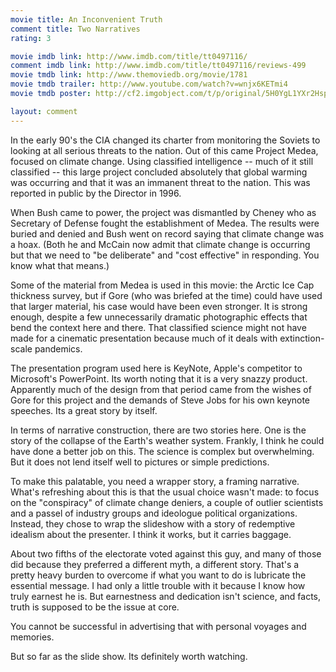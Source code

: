 ```yaml
---
movie title: An Inconvenient Truth
comment title: Two Narratives
rating: 3

movie imdb link: http://www.imdb.com/title/tt0497116/
comment imdb link: http://www.imdb.com/title/tt0497116/reviews-499
movie tmdb link: http://www.themoviedb.org/movie/1781
movie tmdb trailer: http://www.youtube.com/watch?v=wnjx6KETmi4
movie tmdb poster: http://cf2.imgobject.com/t/p/original/5H0YgL1YXr2Hsp0qV6JTQWJlVEs.jpg

layout: comment
---
```


In the early 90's the CIA changed its charter from monitoring the Soviets to looking at all serious threats to the nation. Out of this came Project Medea, focused on climate change. Using classified intelligence -- much of it still classified -- this large project concluded absolutely that global warming was occurring and that it was an immanent threat to the nation. This was reported in public by the Director in 1996.

When Bush came to power, the project was dismantled by Cheney who as Secretary of Defense fought the establishment of Medea. The results were buried and denied and Bush went on record saying that climate change was a hoax. (Both he and McCain now admit that climate change is occurring but that we need to "be deliberate" and "cost effective" in responding. You know what that means.)

Some of the material from Medea is used in this movie: the Arctic Ice Cap thickness survey, but if Gore (who was briefed at the time) could have used that larger material, his case would have been even stronger. It is strong enough, despite a few unnecessarily dramatic photographic effects that bend the context here and there. That classified science might not have made for a cinematic presentation because much of it deals with extinction-scale pandemics. 

The presentation program used here is KeyNote, Apple's competitor to Microsoft's PowerPoint. Its worth noting that it is a very snazzy product. Apparently much of the design from that period came from the wishes of Gore for this project and the demands of Steve Jobs for his own keynote speeches. Its a great story by itself.

In terms of narrative construction, there are two stories here. One is the story of the collapse of the Earth's weather system. Frankly, I think he could have done a better job on this. The science is complex but overwhelming. But it does not lend itself well to pictures or simple predictions.

To make this palatable, you need a wrapper story, a framing narrative. What's refreshing about this is that the usual choice wasn't made: to focus on the "conspiracy" of climate change deniers, a couple of outlier scientists and a passel of industry groups and ideologue political organizations. Instead, they chose to wrap the slideshow with a story of redemptive idealism about the presenter. I think it works, but it carries baggage. 

About two fifths of the electorate voted against this guy, and many of those did because they preferred a different myth, a different story. That's a pretty heavy burden to overcome if what you want to do is lubricate the essential message. I had only a little trouble with it because I know how truly earnest he is. But earnestness and dedication isn't science, and facts, truth is supposed to be the issue at core.

You cannot be successful in advertising that with personal voyages and memories.

But so far as the slide show. Its definitely worth watching.